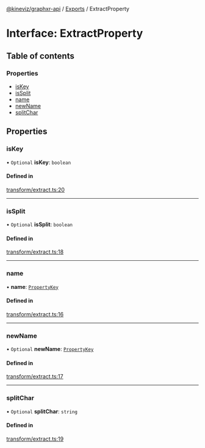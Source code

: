 [@kineviz/graphxr-api](../README.md) / [Exports](../modules.md) / ExtractProperty

# Interface: ExtractProperty

## Table of contents

### Properties

- [isKey](ExtractProperty.md#iskey)
- [isSplit](ExtractProperty.md#issplit)
- [name](ExtractProperty.md#name)
- [newName](ExtractProperty.md#newname)
- [splitChar](ExtractProperty.md#splitchar)

## Properties

### isKey

• `Optional` **isKey**: `boolean`

#### Defined in

[transform/extract.ts:20](https://bitbucket.org/kineviz/graphxr-api/src/3b69512/src/transform/extract.ts#lines-20)

___

### isSplit

• `Optional` **isSplit**: `boolean`

#### Defined in

[transform/extract.ts:18](https://bitbucket.org/kineviz/graphxr-api/src/3b69512/src/transform/extract.ts#lines-18)

___

### name

• **name**: [`PropertyKey`](../modules.md#propertykey)

#### Defined in

[transform/extract.ts:16](https://bitbucket.org/kineviz/graphxr-api/src/3b69512/src/transform/extract.ts#lines-16)

___

### newName

• `Optional` **newName**: [`PropertyKey`](../modules.md#propertykey)

#### Defined in

[transform/extract.ts:17](https://bitbucket.org/kineviz/graphxr-api/src/3b69512/src/transform/extract.ts#lines-17)

___

### splitChar

• `Optional` **splitChar**: `string`

#### Defined in

[transform/extract.ts:19](https://bitbucket.org/kineviz/graphxr-api/src/3b69512/src/transform/extract.ts#lines-19)
